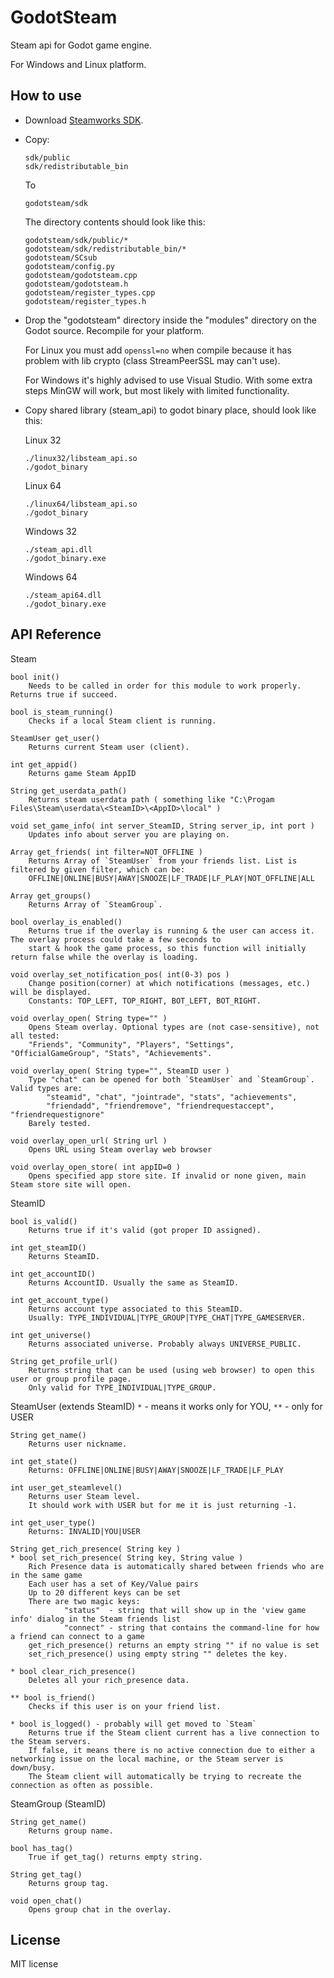 # GodotSteam
Steam api for Godot game engine.

For Windows and Linux platform.


How to use
----------
- Download [Steamworks SDK](https://partner.steamgames.com).
- Copy:

  ```
  sdk/public
  sdk/redistributable_bin
  ```
  To
  ```
  godotsteam/sdk
  ```
  The directory contents should look like this:
  ```
  godotsteam/sdk/public/*
  godotsteam/sdk/redistributable_bin/*
  godotsteam/SCsub
  godotsteam/config.py
  godotsteam/godotsteam.cpp
  godotsteam/godotsteam.h
  godotsteam/register_types.cpp
  godotsteam/register_types.h
  ```
- Drop the "godotsteam" directory inside the "modules" directory on the Godot source. Recompile for your platform.

  For Linux you must add ```openssl=no``` when compile because it has problem with lib crypto (class StreamPeerSSL may can't use).
  
  For Windows it's highly advised to use Visual Studio. With some extra steps MinGW will work, but most likely with limited functionality.

- Copy shared library (steam_api) to godot binary place, should look like this:

  Linux 32
  ```
  ./linux32/libsteam_api.so
  ./godot_binary
  ```
  
  Linux 64
  ```
  ./linux64/libsteam_api.so
  ./godot_binary
  ```
  
  Windows 32
  ```
  ./steam_api.dll
  ./godot_binary.exe
  ```
  
  Windows 64
  ```
  ./steam_api64.dll
  ./godot_binary.exe
  ```

API Reference
-------------
Steam
```
bool init()
	Needs to be called in order for this module to work properly. Returns true if succeed.

bool is_steam_running()
	Checks if a local Steam client is running.

SteamUser get_user()
	Returns current Steam user (client).

int get_appid()
	Returns game Steam AppID

String get_userdata_path()
	Returns steam userdata path ( something like "C:\Progam Files\Steam\userdata\<SteamID>\<AppID>\local" )

void set_game_info( int server_SteamID, String server_ip, int port ) 
	Updates info about server you are playing on.

Array get_friends( int filter=NOT_OFFLINE )
	Returns Array of `SteamUser` from your friends list. List is filtered by given filter, which can be:
	OFFLINE|ONLINE|BUSY|AWAY|SNOOZE|LF_TRADE|LF_PLAY|NOT_OFFLINE|ALL

Array get_groups()
	Returns Array of `SteamGroup`.

bool overlay_is_enabled()
	Returns true if the overlay is running & the user can access it. The overlay process could take a few seconds to
	start & hook the game process, so this function will initially return false while the overlay is loading.

void overlay_set_notification_pos( int(0-3) pos )
	Change position(corner) at which notifications (messages, etc.) will be displayed.
	Constants: TOP_LEFT, TOP_RIGHT, BOT_LEFT, BOT_RIGHT.

void overlay_open( String type="" )
	Opens Steam overlay. Optional types are (not case-sensitive), not all tested:
	"Friends", "Community", "Players", "Settings", "OfficialGameGroup", "Stats", "Achievements".

void overlay_open( String type="", SteamID user )
	Type "chat" can be opened for both `SteamUser` and `SteamGroup`. Valid types are:
		"steamid", "chat", "jointrade", "stats", "achievements", 
		"friendadd", "friendremove", "friendrequestaccept", "friendrequestignore"
	Barely tested.

void overlay_open_url( String url )
	Opens URL using Steam overlay web browser

void overlay_open_store( int appID=0 )
	Opens specified app store site. If invalid or none given, main Steam store site will open.
```
SteamID
```
bool is_valid()
	Returns true if it's valid (got proper ID assigned).

int get_steamID()
	Returns SteamID.

int get_accountID()
	Returns AccountID. Usually the same as SteamID.

int get_account_type()
	Returns account type associated to this SteamID. 
	Usually: TYPE_INDIVIDUAL|TYPE_GROUP|TYPE_CHAT|TYPE_GAMESERVER.

int get_universe()
	Returns associated universe. Probably always UNIVERSE_PUBLIC.

String get_profile_url()
	Returns string that can be used (using web browser) to open this user or group profile page.
	Only valid for TYPE_INDIVIDUAL|TYPE_GROUP.
```
SteamUser (extends SteamID)
`*` - means it works only for YOU, `**` - only for USER
```
String get_name()
	Returns user nickname.

int get_state()
	Returns: OFFLINE|ONLINE|BUSY|AWAY|SNOOZE|LF_TRADE|LF_PLAY

int user_get_steamlevel()
	Returns user Steam level. 
	It should work with USER but for me it is just returning -1.

int get_user_type()
	Returns: INVALID|YOU|USER

String get_rich_presence( String key )
* bool set_rich_presence( String key, String value )
	Rich Presence data is automatically shared between friends who are in the same game
	Each user has a set of Key/Value pairs
	Up to 20 different keys can be set
	There are two magic keys:
			"status"  - string that will show up in the 'view game info' dialog in the Steam friends list
			"connect" - string that contains the command-line for how a friend can connect to a game
	get_rich_presence() returns an empty string "" if no value is set
	set_rich_presence() using empty string "" deletes the key.

* bool clear_rich_presence()
	Deletes all your rich_presence data.

** bool is_friend()
	Checks if this user is on your friend list.

* bool is_logged() - probably will get moved to `Steam`
	Returns true if the Steam client current has a live connection to the Steam servers.
	If false, it means there is no active connection due to either a networking issue on the local machine, or the Steam server is down/busy.
	The Steam client will automatically be trying to recreate the connection as often as possible.
```
SteamGroup (SteamID)
```
String get_name()
	Returns group name.

bool has_tag()
	True if get_tag() returns empty string.

String get_tag()
	Returns group tag.

void open_chat()
	Opens group chat in the overlay.
```
License
-------------
MIT license
